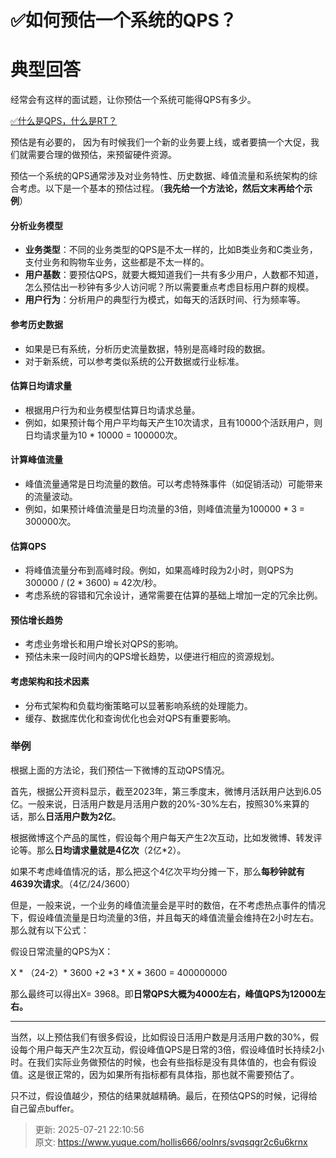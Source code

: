 # ✅如何预估一个系统的QPS？

# 典型回答


经常会有这样的面试题，让你预估一个系统可能得QPS有多少。



[✅什么是QPS，什么是RT？](https://www.yuque.com/hollis666/oolnrs/hr5913)



预估是有必要的， 因为有时候我们一个新的业务要上线，或者要搞一个大促，我们就需要合理的做预估，来预留硬件资源。



预估一个系统的QPS通常涉及对业务特性、历史数据、峰值流量和系统架构的综合考虑。以下是一个基本的预估过程。（**我先给一个方法论，然后文末再给个示例**）

#### 分析业务模型
+ **业务类型**：不同的业务类型的QPS是不太一样的，比如B类业务和C类业务，支付业务和购物车业务，这些都是不太一样的。
+ **用户基数**：要预估QPS，就要大概知道我们一共有多少用户，人数都不知道，怎么预估出一秒钟有多少人访问呢？所以需要重点考虑目标用户群的规模。
+ **用户行为**：分析用户的典型行为模式，如每天的活跃时间、行为频率等。

#### 参考历史数据
+ 如果是已有系统，分析历史流量数据，特别是高峰时段的数据。
+ 对于新系统，可以参考类似系统的公开数据或行业标准。

#### 估算日均请求量
+ 根据用户行为和业务模型估算日均请求总量。
+ 例如，如果预计每个用户平均每天产生10次请求，且有10000个活跃用户，则日均请求量为10 * 10000 = 100000次。

#### 计算峰值流量
+ 峰值流量通常是日均流量的数倍。可以考虑特殊事件（如促销活动）可能带来的流量波动。
+ 例如，如果预计峰值流量是日均流量的3倍，则峰值流量为100000 * 3 = 300000次。

#### 估算QPS
+ 将峰值流量分布到高峰时段。例如，如果高峰时段为2小时，则QPS为 300000 / (2 * 3600) ≈ 42次/秒。
+ 考虑系统的容错和冗余设计，通常需要在估算的基础上增加一定的冗余比例。

#### 预估增长趋势
+ 考虑业务增长和用户增长对QPS的影响。
+ 预估未来一段时间内的QPS增长趋势，以便进行相应的资源规划。

#### 考虑架构和技术因素
+ 分布式架构和负载均衡策略可以显著影响系统的处理能力。
+ 缓存、数据库优化和查询优化也会对QPS有重要影响。



### 举例


根据上面的方法论，我们预估一下微博的互动QPS情况。



首先，根据公开资料显示，截至2023年，第三季度末，微博月活跃用户达到6.05亿。一般来说，日活用户数是月活用户数的20%-30%左右，按照30%来算的话，那么**日活用户数为2亿**。 



根据微博这个产品的属性，假设每个用户每天产生2次互动，比如发微博、转发评论等。那么**日均请求量就是4亿次**（2亿*2）。



如果不考虑峰值情况的话，那么把这个4亿次平均分摊一下，那么**每秒钟就有4639次请求**。（4亿/24/3600）



但是，一般来说，一个业务的峰值流量会是平时的数倍，在不考虑热点事件的情况下，假设峰值流量是日均流量的3倍，并且每天的峰值流量会维持在2小时左右。那么就有以下公式：



假设日常流量的QPS为X：



X * （24-2）* 3600 +2 *3 * X * 3600 = 400000000



那么最终可以得出X= 3968。即**日常QPS大概为4000左右，峰值QPS为12000左右。**

****

当然，以上预估我们有很多假设，比如假设日活用户数是月活用户数的30%，假设每个用户每天产生2次互动，假设峰值QPS是日常的3倍，假设峰值时长持续2小时。在我们实际业务做预估的时候，也会有些指标是没有具体值的，也会有假设值。这是很正常的，因为如果所有指标都有具体指，那也就不需要预估了。



只不过，假设值越少，预估的结果就越精确。最后，在预估QPS的时候，记得给自己留点buffer。



> 更新: 2025-07-21 22:10:56  
> 原文: <https://www.yuque.com/hollis666/oolnrs/svqsqgr2c6u6krnx>